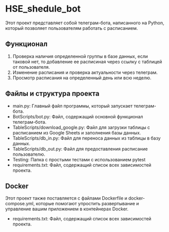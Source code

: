 # HSE_shedule_bot

Этот проект представляет собой телеграм-бота, написанного на Python, который позволяет пользователям работать с расписанием. 

## Функционал
1. Проверка наличия определенной группы в базе данных, если таковой нет, то добавление ее расписиная через ссылку с таблицей от пользователя.
2. Изменение расписания и проверка актуальности через телеграм.
3. Просмотр расписания на определенный день или всю неделю.

## Файлы и структура проекта
- main.py: Главный файл программы, который запускает телеграм-бота.
- BotScripts/bot.py: Файл, содержащий основной функционал телеграм-бота.
- TableScripts/download_google.py: Файл для загрузки таблицы с расписанием из Google Sheets и заполнения базы данных.
- TableScripts/db_in.py: Файл для переноса данных из таблицы в базу данных.
- TableScripts/db_out.py: Файл для предоставления расписание пользователю.
- Testing: Папка с простыми тестами с использованием pytest
- requirements.txt: Файл, содержащий список всех зависимостей проекта.

## Docker
Этот проект также поставляется с файлами Dockerfile и docker-compose.yml, которые помогают упростить развертывание и управление вашим приложением в контейнерах Docker.
- requirements.txt: Файл, содержащий список всех зависимостей проекта.

